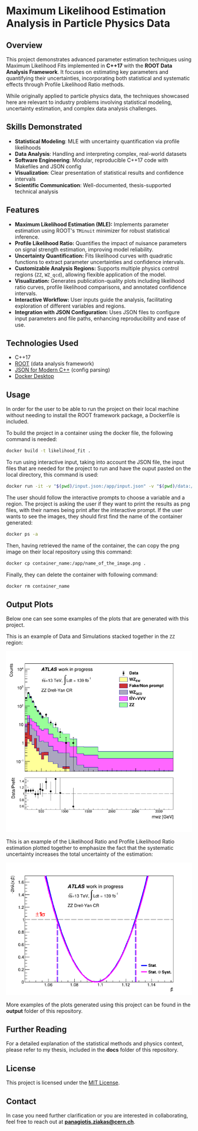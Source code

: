 # Maximum Likelihood Estimation Analysis in Particle Physics Data

## Overview 

This project demonstrates advanced parameter estimation techniques using Maximum Likelihood Fits implemented in **C++17** with the **ROOT Data Analysis Framework**. It focuses on estimating key parameters and quantifying their uncertainties, incorporating both statistical and systematic effects through Profile Likelihood Ratio methods. 

While originally applied to particle physics data, the techniques showcased here are relevant to industry problems involving statistical modeling, uncertainty estimation, and complex data analysis challenges.

## Skills Demonstrated

- **Statistical Modeling**: MLE with uncertainty quantification via profile likelihoods
- **Data Analysis**: Handling and interpreting complex, real-world datasets
- **Software Engineering**: Modular, reproducible C++17 code with Makefiles and JSON config
- **Visualization**: Clear presentation of statistical results and confidence intervals
- **Scientific Communication**: Well-documented, thesis-supported technical analysis

## Features

- **Maximum Likelihood Estimation (MLE):** Implements parameter estimation using ROOT's `TMinuit` minimizer for robust statistical inference.
- **Profile Likelihood Ratio:** Quantifies the impact of nuisance parameters on signal strength estimation, improving model reliability.
- **Uncertainty Quantification:** Fits likelihood curves with quadratic functions to extract parameter uncertainties and confidence intervals.
- **Customizable Analysis Regions:** Supports multiple physics control regions (`ZZ`, `WZ_qcd`), allowing flexible application of the model.
- **Visualization:** Generates publication-quality plots including likelihood ratio curves, profile likelihood comparisons, and annotated confidence intervals.
- **Interactive Workflow:** User inputs guide the analysis, facilitating exploration of different variables and regions.
- **Integration with JSON Configuration:** Uses JSON files to configure input parameters and file paths, enhancing reproducibility and ease of use.

## Technologies Used

- C++17  
- [ROOT](https://root.cern/) (data analysis framework)  
- [JSON for Modern C++](https://github.com/nlohmann/json) (config parsing)
- [Docker Desktop](https://www.docker.com/products/docker-desktop/)

## Usage 

In order for the user to be able to run the project on their local machine without needing to install the ROOT framework package, a Dockerfile is included. 

To build the project in a container using the docker file, the following command is needed:

```bash
docker build -t likelihood_fit .
```

To run using interactive input, taking into account the JSON file, the input files that are needed for the project to run and have the ouput pasted on the local directory, this command is used:

```bash
docker run -it -v "$(pwd)/input.json:/app/input.json" -v "$(pwd)/data:/app/data" likelihood_fit
```

The user should follow the interactive prompts to choose a variable and a region. The project is asking the user if they want to print the results as png files, with their names being print after the interactive prompt. If the user wants to see the images, they should first find the name of the container generated:

```bash
docker ps -a
```

Then, having retrieved the name of the container, the can copy the png image on their local repository using this command:

```bash
docker cp container_name:/app/name_of_the_image.png .
```

Finally, they can delete the container with following command:

```bash
docker rm container_name
```

## Output Plots

Below one can see some examples of the plots that are generated with this project.

This is an example of Data and Simulations stacked together in the `ZZ` region:

![Distribution of all Data and Simulations](output/ZZ/mwz_distribution.png)

This is an example of the Likelihood Ratio and Profile Likelihood Ratio estimation plotted together to emphasize the fact that the systematic uncertainty increases the total uncertainty of the estimation:

![Distribution of all Data and Simulations](output/ZZ/mwz_likelihood.png)

More examples of the plots generated using this project can be found in the **output** folder of this repository.

## Further Reading

For a detailed explanation of the statistical methods and physics context, please refer to my thesis, included in the **docs** folder of this repository.

## License

This project is licensed under the [MIT License](LICENSE).

## Contact

In case you need further clarification or you are interested in collaborating, feel free to reach out at **panagiotis.ziakas@cern.ch**.
